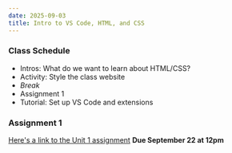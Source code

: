 ```yaml
---
date: 2025-09-03
title: Intro to VS Code, HTML, and CSS
---
```


### Class Schedule

* Intros: What do we want to learn about HTML/CSS?
* Activity: Style the class website
* *Break*
* Assignment 1
* Tutorial: Set up VS Code and extensions

### Assignment 1

[Here's a link to the Unit 1 assignment](/assignments/1-collage/) **Due September 22 at 12pm**